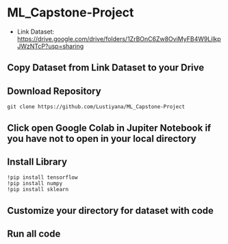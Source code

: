# ML_Capstone-Project

- Link Dataset: https://drive.google.com/drive/folders/1ZrBOnC6Zw8OviMyFB4W9LilkpJWzNTcP?usp=sharing

## Copy Dataset from Link Dataset to your Drive
## Download Repository

```
git clone https://github.com/Lustiyana/ML_Capstone-Project
```
## Click open Google Colab in Jupiter Notebook if you have not to open in your local directory
## Install Library
```
!pip install tensorflow
!pip install numpy
!pip install sklearn
```
## Customize your directory for dataset with code
## Run all code
